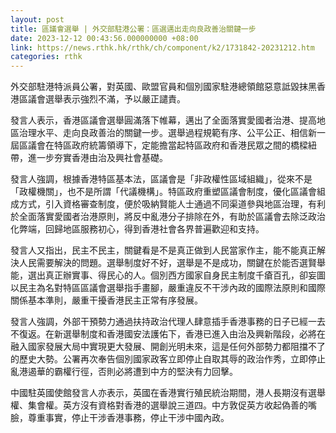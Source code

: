 ```yaml
---
layout: post
title: 區議會選舉 | 外交部駐港公署：區選邁出走向良政善治關鍵一步
date: 2023-12-12 00:43:56.000000000 +08:00
link: https://news.rthk.hk/rthk/ch/component/k2/1731842-20231212.htm
categories: rthk
---
```


外交部駐港特派員公署，對英國、歐盟官員和個別國家駐港總領館惡意詆毀抹黑香港區議會選舉表示強烈不滿，予以嚴正譴責。

發言人表示，香港區議會選舉圓滿落下帷幕，邁出了全面落實愛國者治港、提高地區治理水平、走向良政善治的關鍵一步。選舉過程規範有序、公平公正、相信新一屆區議會在特區政府統籌領導下，定能擔當起特區政府和香港民眾之間的橋樑紐帶，進一步夯實香港由治及興社會基礎。

發言人強調，根據香港特區基本法，區議會是「非政權性區域組織」，從來不是「政權機關」，也不是所謂「代議機構」。特區政府重塑區議會制度，優化區議會組成方式，引入資格審查制度，便於吸納賢能人士通過不同渠道參與地區治理，有利於全面落實愛國者治港原則，將反中亂港分子排除在外，有助於區議會去除泛政治化弊端，回歸地區服務初心，得到香港社會各界普遍歡迎和支持。

發言人又指出，民主不民主，關鍵看是不是真正做到人民當家作主，能不能真正解決人民需要解決的問題。選舉制度好不好，選舉是不是成功，關鍵在於能否選賢舉能，選出真正辦實事、得民心的人。個別西方國家自身民主制度千瘡百孔，卻妄圖以民主為名對特區區議會選舉指手畫腳，嚴重違反不干涉內政的國際法原則和國際關係基本準則，嚴重干擾香港民主正常有序發展。

發言人強調，外部干預勢力通過扶持政治代理人肆意插手香港事務的日子已經一去不復返。在新選舉制度和香港國安法護佑下，香港已進入由治及興新階段，必將在融入國家發展大局中實現更大發展、開創光明未來，這是任何外部勢力都阻擋不了的歷史大勢。公署再次奉告個別國家政客立即停止自取其辱的政治作秀，立即停止亂港遏華的霸權行徑，否則必將遭到中方的堅決有力回擊。

中國駐英國使館發言人亦表示，英國在香港實行殖民統治期間，港人長期沒有選舉權、集會權。英方沒有資格對香港的選舉說三道四。中方敦促英方收起偽善的嘴臉，尊重事實，停止干涉香港事務，停止干涉中國內政。
